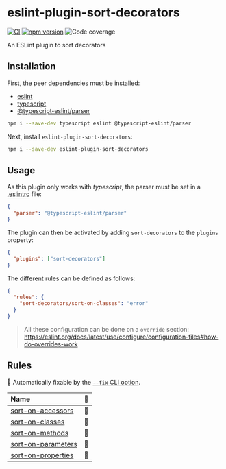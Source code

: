 # eslint-plugin-sort-decorators

[![CI](https://github.com/heap-code/eslint-plugin-sort-decorators/actions/workflows/ci.yml/badge.svg?branch=master)](https://github.com/heap-code/eslint-plugin-sort-decorators/actions/workflows/ci.yml)
[![npm version](https://img.shields.io/npm/v/eslint-plugin-sort-decorators)](https://www.npmjs.com/package/eslint-plugin-sort-decorators)
![Code coverage](.badges/code/coverage.svg)

An ESLint plugin to sort decorators

## Installation

First, the peer dependencies must be installed:

- [eslint](http://eslint.org)
- [typescript](http://www.typescriptlang.org/)
- [@typescript-eslint/parser](https://typescript-eslint.io/packages/parser/)

```bash
npm i --save-dev typescript eslint @typescript-eslint/parser
```

Next, install `eslint-plugin-sort-decorators`:

```bash
npm i --save-dev eslint-plugin-sort-decorators
```

## Usage

As this plugin only works with _typescript_,
the parser must be set in a [.eslintrc](https://eslint.org/docs/latest/use/configure/configuration-files#configuration-file-formats)
file:

```json
{
  "parser": "@typescript-eslint/parser"
}
```

The plugin can then be activated by adding `sort-decorators` to the `plugins` property:

```json
{
  "plugins": ["sort-decorators"]
}
```

The different rules can be defined as follows:

```json
{
  "rules": {
    "sort-decorators/sort-on-classes": "error"
  }
}
```

> All these configuration can be done on a `override` section:
> <https://eslint.org/docs/latest/use/configure/configuration-files#how-do-overrides-work>

## Rules

<!-- begin auto-generated rules list -->

🔧 Automatically fixable by the [`--fix` CLI option](https://eslint.org/docs/user-guide/command-line-interface#--fix).

| Name                                                   | 🔧 |
| :----------------------------------------------------- | :- |
| [sort-on-accessors](docs/rules/sort-on-accessors.md)   | 🔧 |
| [sort-on-classes](docs/rules/sort-on-classes.md)       | 🔧 |
| [sort-on-methods](docs/rules/sort-on-methods.md)       | 🔧 |
| [sort-on-parameters](docs/rules/sort-on-parameters.md) | 🔧 |
| [sort-on-properties](docs/rules/sort-on-properties.md) | 🔧 |

<!-- end auto-generated rules list -->
